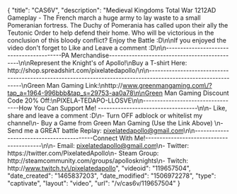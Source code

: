 {
    "title": "CAS6V",
    "description": "Medieval Kingdoms Total War 1212AD Gameplay - The French march a huge army to lay waste to a small Pomeranian fortress. The Duchy of Pomerania has called upon their ally the Teutonic Order to help defend their home.  Who will be victorious in the conclusion of this bloody conflict?  Enjoy the Battle :D\n\nIf you enjoyed the video don't forget to Like and Leave a comment :D\n\n-----------------------------------------PA Merchandise----------------------------------------------\n\nRepresent the Knight's of Apollo!\nBuy a T-shirt Here: http:\/\/shop.spreadshirt.com\/pixelatedapollo\/\n\n---------------------------------------------------------------------------------------------------------------\nGreen Man Gaming Link:\nhttp:\/\/www.greenmangaming.com\/?tap_a=1964-996bbb&tap_s=29753-aa0a78\n\nGreen Man Gaming Discount Code 20% Off:\nPIXELA-TEDAPO-LLOSVE\n\n----------------------------------How You Can Support Me! -----------------------------------\n\n- Like, share and leave a comment :D\n- Turn OFF adblock or whitelist my channel\n- Buy a Game from Green Man Gaming (Use the Link Above) \n- Send me a GREAT battle Replay: pixelatedapollo@gmail.com\n\n------------------------------------------Connect With Me!-----------------------------------------\n\n- Email: pixelatedapollo@gmail.com\n- Twitter: https:\/\/twitter.com\/PixelatedApollo\n- Steam Group:  http:\/\/steamcommunity.com\/groups\/apollosknights\n- Twitch: http:\/\/www.twitch.tv\/pixelatedapollo",
    "videoid": "119657504",
    "date_created": "1465837203",
    "date_modified": "1506972278",
    "type": "captivate",
    "layout": "video",
    "url": "\/v\/cas6v\/119657504"
}